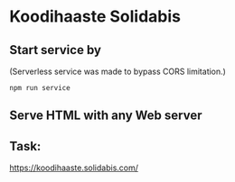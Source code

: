 # Koodihaaste Solidabis

## Start service by
(Serverless service was made to bypass CORS limitation.)

```
npm run service
``` 
## Serve HTML with any Web server

## Task:
https://koodihaaste.solidabis.com/

